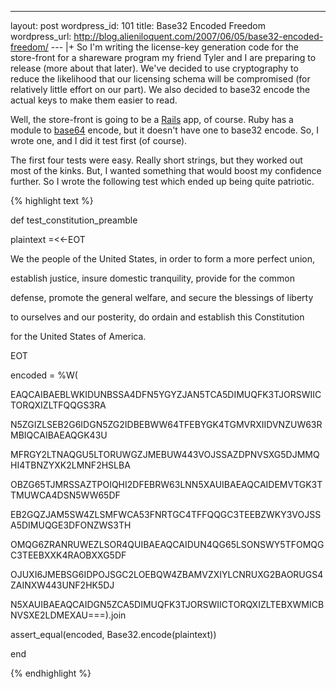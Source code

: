 --- 
layout: post
wordpress_id: 101
title: Base32 Encoded Freedom
wordpress_url: http://blog.alieniloquent.com/2007/06/05/base32-encoded-freedom/
--- |+
So I'm writing the license-key generation code for the store-front for a
shareware program my friend Tyler and I are preparing to release (more about
that later). We've decided to use cryptography to reduce the likelihood that
our licensing schema will be compromised (for relatively little effort on our
part). We also decided to base32 encode the actual keys to make them easier to
read.

Well, the store-front is going to be a [Rails][1] app, of course. Ruby has a
module to [base64][2] encode, but it doesn't have one to base32 encode. So, I
wrote one, and I did it test first (of course).

The first four tests were easy. Really short strings, but they worked out most
of the kinks. But, I wanted something that would boost my confidence further.
So I wrote the following test which ended up being quite patriotic.

{% highlight text %}

def test_constitution_preamble

plaintext =<<-EOT

We the people of the United States, in order to form a more perfect union,

establish justice, insure domestic tranquility, provide for the common

defense, promote the general welfare, and secure the blessings of liberty

to ourselves and our posterity, do ordain and establish this Constitution

for the United States of America.

EOT

encoded = %W(

EAQCAIBAEBLWKIDUNBSSA4DFN5YGYZJAN5TCA5DIMUQFK3TJORSWIICTORQXIZLTFQQGS3RA

N5ZGIZLSEB2G6IDGN5ZG2IDBEBWW64TFEBYGK4TGMVRXIIDVNZUW63RMBIQCAIBAEAQGK43U

MFRGY2LTNAQGU5LTORUWGZJMEBUW443VOJSSAZDPNVSXG5DJMMQHI4TBNZYXK2LMNF2HSLBA

OBZG65TJMRSSAZTPOIQHI2DFEBRW63LNN5XAUIBAEAQCAIDEMVTGK3TTMUWCA4DSN5WW65DF

EB2GQZJAM5SW4ZLSMFWCA53FNRTGC4TFFQQGC3TEEBZWKY3VOJSSA5DIMUQGE3DFONZWS3TH

OMQG6ZRANRUWEZLSOR4QUIBAEAQCAIDUN4QG65LSONSWY5TFOMQGC3TEEBXXK4RAOBXXG5DF

OJUXI6JMEBSG6IDPOJSGC2LOEBQW4ZBAMVZXIYLCNRUXG2BAORUGS4ZAINXW443UNF2HK5DJ

N5XAUIBAEAQCAIDGN5ZCA5DIMUQFK3TJORSWIICTORQXIZLTEBXWMICBNVSXE2LDMEXAU===).join

assert_equal(encoded, Base32.encode(plaintext))

end

{% endhighlight %}

   [1]: http://www.rubyonrails.com

   [2]: http://ruby-doc.org/stdlib/libdoc/base64/rdoc/index.html

